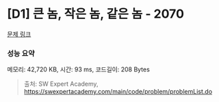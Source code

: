 # [D1] 큰 놈, 작은 놈, 같은 놈 - 2070 

[문제 링크](https://swexpertacademy.com/main/code/problem/problemDetail.do?contestProbId=AV5QQ6qqA40DFAUq) 

### 성능 요약

메모리: 42,720 KB, 시간: 93 ms, 코드길이: 208 Bytes



> 출처: SW Expert Academy, https://swexpertacademy.com/main/code/problem/problemList.do